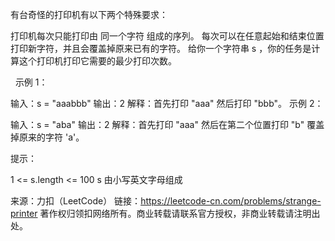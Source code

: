 有台奇怪的打印机有以下两个特殊要求：

打印机每次只能打印由 同一个字符 组成的序列。
每次可以在任意起始和结束位置打印新字符，并且会覆盖掉原来已有的字符。
给你一个字符串 s ，你的任务是计算这个打印机打印它需要的最少打印次数。

 
示例 1：

输入：s = "aaabbb"
输出：2
解释：首先打印 "aaa" 然后打印 "bbb"。
示例 2：

输入：s = "aba"
输出：2
解释：首先打印 "aaa" 然后在第二个位置打印 "b" 覆盖掉原来的字符 'a'。
 

提示：

1 <= s.length <= 100
s 由小写英文字母组成

来源：力扣（LeetCode）
链接：https://leetcode-cn.com/problems/strange-printer
著作权归领扣网络所有。商业转载请联系官方授权，非商业转载请注明出处。